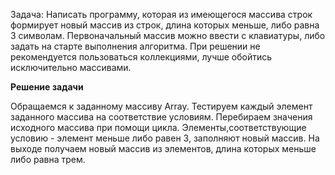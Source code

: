 Задача: Написать программу, которая из имеющегося массива строк формирует новый массив из строк, длина которых меньше, либо равна 3 символам. 
Первоначальный массив можно ввести с клавиатуры, либо задать на старте выполнения алгоритма.
При решении не рекомендуется пользоваться коллекциями, лучше обойтись исключительно массивами.

**Решение задачи**

Обращаемся к заданному массиву Array. Тестируем каждый элемент заданного массива на соответствие условиям. Перебираем значения исходного массива при помощи цикла. Элементы,соответствующие условию - элемент меньше либо равен 3, заполняют новый массив. На выходе получаем новый массив из элементов, длина которых меньше либо равна трем.



